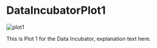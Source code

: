 # DataIncubatorPlot1

![plot1](https://user-images.githubusercontent.com/10912890/32162763-53d592cc-bd17-11e7-8d46-49af34ce01da.png)

This is Plot 1 for the Data Incubator, explanation text here.
